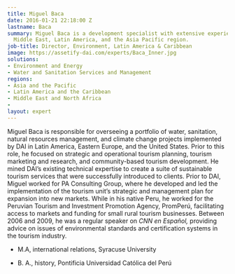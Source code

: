```yaml
---
title: Miguel Baca
date: 2016-01-21 22:18:00 Z
lastname: Baca
summary: Miguel Baca is a development specialist with extensive experience in the
  Middle East, Latin America, and the Asia Pacific region.
job-title: Director, Environment, Latin America & Caribbean
image: https://assetify-dai.com/experts/Baca_Inner.jpg
solutions:
- Environment and Energy
- Water and Sanitation Services and Management
regions:
- Asia and the Pacific
- Latin America and the Caribbean
- Middle East and North Africa
- 
layout: expert
---
```


Miguel Baca is responsible for overseeing a portfolio of water, sanitation, natural resources management, and climate change projects implemented by DAI in Latin America, Eastern Europe, and the United States. Prior to this role, he focused on strategic and operational tourism planning, tourism marketing and research, and community-based tourism development. He mined DAI’s existing technical expertise to create a suite of sustainable tourism services that were successfully introduced to clients. Prior to DAI, Miguel worked for PA Consulting Group, where he developed and led the implementation of the tourism unit’s strategic and management plan for expansion into new markets. While in his native Peru, he worked for the Peruvian Tourism and Investment Promotion Agency, PromPerú, facilitating access to markets and funding for small rural tourism businesses. Between 2006 and 2009, he was a regular speaker on *CNN en Español,* providing advice on issues of environmental standards and certification systems in the tourism industry.

* M.A, international relations, Syracuse University

* B. A., history, Pontificia Universidad Católica del Perú